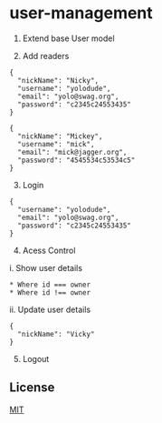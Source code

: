 # user-management

1. Extend base User model

2. Add readers

```
{
  "nickName": "Nicky",
  "username": "yolodude",
  "email": "yolo@swag.org",
  "password": "c2345c24553435"
}
```

```
{
  "nickName": "Mickey",
  "username": "mick",
  "email": "mick@jagger.org",
  "password": "4545534c53534c5"
}
```

3. Login

```
{
  "username": "yolodude",
  "email": "yolo@swag.org",
  "password": "c2345c24553435"
}
```

4. Acess Control

  i. Show user details

    * Where id === owner
    * Where id !== owner

  ii. Update user details

  ```
  {
    "nickName": "Vicky"
  }
  ```

5. Logout


## License

[MIT](LICENSE)
